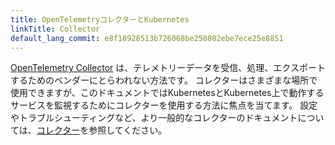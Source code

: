 ```yaml
---
title: OpenTelemetryコレクターとKubernetes
linkTitle: Collector
default_lang_commit: e8f18928513b726068be250802ebe7ece25e8851
---
```


[OpenTelemetry Collector](/docs/collector/) は、テレメトリーデータを受信、処理、エクスポートするためのベンダーにとらわれない方法です。
コレクターはさまざまな場所で使用できますが、このドキュメントではKubernetesとKubernetes上で動作するサービスを監視するためにコレクターを使用する方法に焦点を当てます。
設定やトラブルシューティングなど、より一般的なコレクターのドキュメントについては、[コレクター](/docs/collector/)を参照してください。
